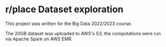 # r/place Dataset exploration

This project was written for the Big Data 2022/2023 course.

The 20GB dataset was uploaded to AWS's S3; the computations were run via Apache Spark on AWS EMR.
